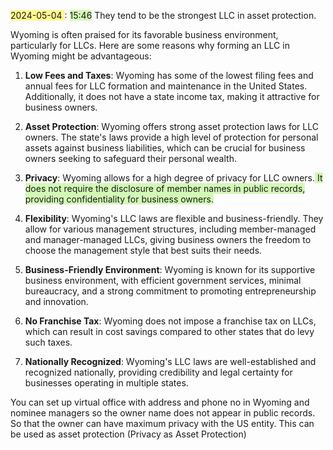 <span style="background:#fff88f">2024-05-04 </span>: <span style="background:#d3f8b6">15:46</span>
They tend to be the strongest LLC in asset protection. 

Wyoming is often praised for its favorable business environment, particularly for LLCs. Here are some reasons why forming an LLC in Wyoming might be advantageous:

1. **Low Fees and Taxes**: Wyoming has some of the lowest filing fees and annual fees for LLC formation and maintenance in the United States. Additionally, it does not have a state income tax, making it attractive for business owners.
    
2. **Asset Protection**: Wyoming offers strong asset protection laws for LLC owners. The state's laws provide a high level of protection for personal assets against business liabilities, which can be crucial for business owners seeking to safeguard their personal wealth.
    
3. **Privacy**: Wyoming allows for a high degree of privacy for LLC owners.<span style="background:#d3f8b6"> It does not require the disclosure of member names in public records, providing confidentiality for business owners.</span>
    
4. **Flexibility**: Wyoming's LLC laws are flexible and business-friendly. They allow for various management structures, including member-managed and manager-managed LLCs, giving business owners the freedom to choose the management style that best suits their needs.
    
5. **Business-Friendly Environment**: Wyoming is known for its supportive business environment, with efficient government services, minimal bureaucracy, and a strong commitment to promoting entrepreneurship and innovation.
    
6. **No Franchise Tax**: Wyoming does not impose a franchise tax on LLCs, which can result in cost savings compared to other states that do levy such taxes.
    
7. **Nationally Recognized**: Wyoming's LLC laws are well-established and recognized nationally, providing credibility and legal certainty for businesses operating in multiple states.

You can set up virtual office with address and phone no in Wyoming and nominee managers so the owner name does not appear in public records. So that the owner can have maximum privacy with the US entity. This can be used as asset protection (Privacy as Asset Protection)